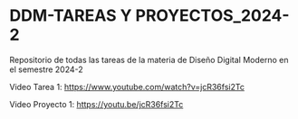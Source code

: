 # DDM-TAREAS Y PROYECTOS_2024-2
Repositorio de todas las tareas de la materia de Diseño Digital Moderno en el semestre 2024-2

Video Tarea 1:
https://www.youtube.com/watch?v=jcR36fsi2Tc



Video Proyecto 1:
https://youtu.be/jcR36fsi2Tc
